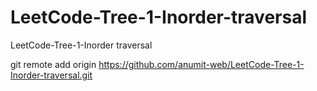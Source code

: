# LeetCode-Tree-1-Inorder-traversal
LeetCode-Tree-1-Inorder traversal

git remote add origin https://github.com/anumit-web/LeetCode-Tree-1-Inorder-traversal.git
